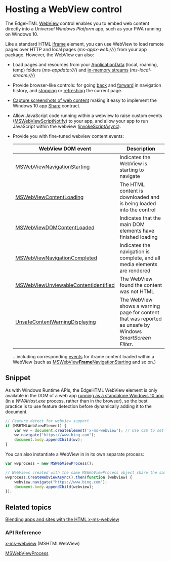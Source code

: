 # Hosting a WebView control

The EdgeHTML [WebView](https://docs.microsoft.com/en-us/microsoft-edge/webview) control enables you to embed web content directly into a *Universal Windows Platform* app, such as your PWA running on Windows 10. 

Like a standard HTML [iframe](https://developer.mozilla.org/en-US/docs/Web/HTML/Element/iframe) element,  you can use WebView to load remote pages over HTTP and local pages (*ms-appx-web:///*) from your app package. However, the WebView can also:

 - Load pages and resources from your [ApplicationData](https://docs.microsoft.com/en-us/uwp/api/Windows.Storage.ApplicationData) (local, roaming, temp) folders (*ms-appdata:///*) and [in-memory streams](https://docs.microsoft.com/en-us/microsoft-edge/webview#buildlocalstreamuri) (*ms-local-stream:///*)

 - Provide browser-like controls: for going [back](https://docs.microsoft.com/en-us/microsoft-edge/webview#goback) and [forward](https://docs.microsoft.com/en-us/microsoft-edge/webview#goforward) in navigation history, and [stopping](https://docs.microsoft.com/en-us/microsoft-edge/webview#stop) or [refreshing](https://docs.microsoft.com/en-us/microsoft-edge/webview#refresh) the current page. 

 - [Capture screenshots of web content](https://docs.microsoft.com/en-us/microsoft-edge/webview#capturepreviewtoblobasync) making it easy to implement the Windows 10 app [Share](https://docs.microsoft.com/en-us/windows/uwp/app-to-app/share-data) contract.

 - Allow JavaScript code running within a webview to raise custom events ([MSWebViewScriptNotify](https://docs.microsoft.com/en-us/microsoft-edge/webview#mswebviewscriptnotify)) to your app, and allow your app to run JavaScript within the webview ([invokeScriptAsync](https://docs.microsoft.com/en-us/microsoft-edge/webview#invokescriptasync)).

 - Provide you with fine-tuned webview content events:
    
    WebView DOM event | Description
    --------- | ------
    [MSWebViewNavigationStarting](https://docs.microsoft.com/en-us/microsoft-edge/webview#mswebviewnavigationstarting) | Indicates the WebView is starting to navigate
    [MSWebViewContentLoading](https://docs.microsoft.com/en-us/microsoft-edge/webview#mswebviewcontentloading) | The HTML content is downloaded and is being loaded into the control
    [MSWebViewDOMContentLoaded](https://docs.microsoft.com/en-us/microsoft-edge/webview#mswebviewdomcontentloaded) | Indicates that the main DOM elements have finished loading
    [MSWebViewNavigationCompleted](https://docs.microsoft.com/en-us/microsoft-edge/webview#mswebviewnavigationcompleted) | Indicates the navigation is complete, and all media elements are rendered
    [MSWebViewUnviewableContentIdentified](https://docs.microsoft.com/en-us/microsoft-edge/webview#mswebviewunviewablecontentidentified) | The WebView found the content was not HTML
    [UnsafeContentWarningDisplaying](https://docs.microsoft.com/en-us/microsoft-edge/webview#mswebviewunsafecontentwarningdisplaying) | The WebView shows a warning page for content that was reported as unsafe by Windows *SmartScreen Filter*.

    ...including corresponding [events](https://docs.microsoft.com/en-us/microsoft-edge/webview#events) for iframe content loaded within a WebView (such as [MSWebView**Frame**NavigationStarting](https://docs.microsoft.com/en-us/microsoft-edge/webview#mswebviewframenavigationstarting) and so on.)

## Snippet

As with Windows Runtime APIs, the EdgeHTML WebView element is only available in the DOM of a web app [running as a standalone Windows 10 app](https://docs.microsoft.com/en-us/microsoft-edge/progressive-web-apps/windows-features) (in a *WWAHost.exe* process, rather than in the browser), so the best practice is to use feature detection before dynamically adding it to the document.

```JavaScript
// Feature detect for webview support
if (MSHTMLWebViewElement) {
    var wv = document.createElement('x-ms-webview'); // Use CSS to set width, height and other styles
    wv.navigate("https://www.bing.com");
    document.body.appendChild(wv);
}
```
You can also instantiate a WebView in in its own separate process:

```JavaScript
var wvprocess = new MSWebViewProcess();

// WebViews created with the same MSWebViewProcess object share the same process
wvprocess.CreateWebViewAsync().then(function (webview) {
    webview.navigate("https://www.bing.com");
    document.body.appendChild(webview);
});
```

## Related topics

[Blending apps and sites with the HTML x-ms-webview](https://blogs.windows.com/buildingapps/2013/10/01/blending-apps-and-sites-with-the-html-x-ms-webview/#eWZScr7KjxwpjHJo.97 )

### API Reference

[x-ms-webview](https://docs.microsoft.com/en-us/microsoft-edge/webview) (MSHTMLWebView)

[MSWebViewProcess](https://docs.microsoft.com/en-us/microsoft-edge/webview/mswebviewprocess)
